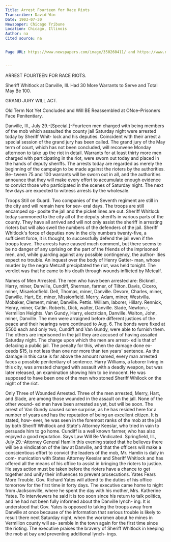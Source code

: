 ```yaml
---
﻿Title: Arrest Fourteen for Race Riots
Transcriber: David Win
Date: 1903-07-30
Newspaper: Chicago Tribune 
Location: Chicago, Illinois
Author: na
Cited source: na


Page URL: https://www.newspapers.com/image/350260411/ and https://www.newspapers.com/image/350260420/


---
```



ARREST FOURTEEN FOR RACE RIOTS.


Sheriff Whitlock at Danville, Ill. Had 30 More Warrants to Serve and Total May Be 100.


GRAND JURY WILL ACT.


Old Term Not Yet Concluded and Will BE Reassembled at ONce–Prisoners Face Penitentiary.


Danville, Ill., July 29.-[Special.]-Fourteen men charged with being members of the mob which assaulted the county jail Saturday night were arrested today by Sheriff Whit- lock and his deputies. Coincident with their arrest a special session of the grand jury has been called. The grand jury of the May term of court, which has not been concluded, will reconvene Monday afternoon to take up the riot in detail.
Warrants for at least thirty more men charged with participating in the riot, were sworn out today and placed in the hands of deputy sheriffs.
The arrests today are regarded as merely the beginning of the campaign to be made against the rioters by the authorities. Be- tween 75 and 100 warrants will be sworn out in all, and the authorities announce that they will make every effort to accumulate enough evidence to convict those who participated in the scenes of Saturday night. The next few days are expected to witness arrests by the wholesale.


Troops Still on Guard.
Two companies of the Seventh regiment are still in the city and will remain here for sev- eral days. The troops are still encamped op- posite the jall and the picket lines are out.
Sheriff Whitlock today summoned to the city all of the deputy sheriffs in various parts of the county. They have all arrived and will not only assist the sheriff in arresting rioters but will also swell the numbers of the defenders of the jail. Sheriff Whitlock's force of deputies now in the city numbers twenty-five, a sufficient force, it is thought, to successfully defend the jail even if the troops leave. The arrests have caused much comment, but there seems to be no danger of any uprising on the part of the friends of the imprisoned men, and, while guarding against any possible contingency, the author- ities expect no trouble.
An inquest over the body of Henry Gatter- man, whose murder by the negro Metcalf precipitated the riot, was held tonight. The verdict was that he came to his death through wounds inflicted by Metcalf.


Names of Men Arrested.
The men who have been arrested are: 
Bicknell, Harry, miner, Danville,
Cundiff, Sherman, farmer, of Tilton. 
Davis, Cicero, miner, Misaelonfield. 
Dell, Thomas, miner, Danville. 
Devore, Charles, miner, Danville.
Hart, Ed, miner, Missionfield. 
Merry, Adam, miner, Westvilla. 
Mobaker, Clement, miner, Danville. 
Pettis. William, laborer, Hillary. 
Rennick, Henry, miner, Catlin. 
Roberts, Dick, walter, Danville.
Slade, Newton.-, Vermilion Heights.
Van Gundy, Harry, electrician, Danville. 
Walton, John, miner, Danville.
The men were arraigned before different justices of the peace and their hearings were continued to Aug. 6. The bonds were fixed at $500 each and only two, Cundiff and Van Gundy, were able to furnish them. The others are imprisoned in the jall they are accused of having assailed Saturday night.
The charge upon which the men are arrest- ed is that of defacing a public jail. The penalty for this, when the damage done ex- ceeds $15, is not less than one nor more than ten years' sentence. As the damage in this case is far above the amount named, every man arrested faces a possible penitentiary of sentence.
Harry Williams, a laborer living in this city, was arrested charged with assault with a deadly weapon, but was later released, an examination showing him to be innocent. He was supposed to have been one of the men who stoned Sheriff Whilock on the night of the riot.


Only Three of Wounded Arrested.
Three of the men arrested, Merry, Hart, and Slade, are among those wounded in the assault on the jall. None of the other wound- ed men have been arrested as yet, but will be soon. The arrest of Van Gundy caused some surprise, as he has resided here for a number of years and has the reputation of being an excellent citizen. It is stated, how- ever, he was seen in the foremost ranks of the mob at the jall by both Sheriff Whitlock and State's Attorney Keeslar, who tried in vain to persuade him to go home. Cundiff is a well known farmer, who has also enjoyed a good reputation.
Says Law Will Be Vindicated.
Springfield, Ill., July 29.-Attorney General Hamlin this evening stated that he believes there will be a vindication of the law at Danville, and that the officers will make a conscientious effort to convict the leaders of the mob, Mr. Hamlin is daily in com- munication with States Attorney Keeslar and Sheriff Whitlock and has offered all the means of his office to assist in bringing the rioters to justice. He says action must be taken before the rioters have a chance to get together and unify their influences to prevent prosecutions.
Yates Fears More Trouble.
Gov. Richard Yates will attend to the duties of his office tomorrow for the first time in forty days. The executive came home to night from Jacksonville, where he spent the day with his mother, Mrs. Katherine Yates. To interviewers he said it is too soon since his return to talk politics, and he had not been fully informed about the Danville lynch- ing. It is understood that Gov. Yates is opposed to taking the troops away from Danville at once because of the information that serious trouble is likely to result there next Saturday night, when the workmen about he mines in Vermilion county will as- semble in the town again for the first time since the rioting. The executive praises the bravery of Sheriff Whitlock in keeping the mob at bay and preventing additional lynch- ings.